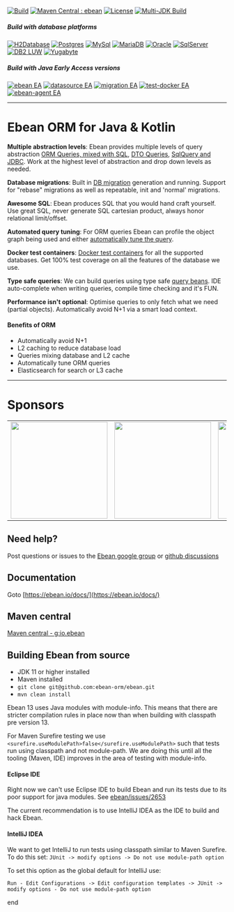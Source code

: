 
[![Build](https://github.com/ebean-orm/ebean/actions/workflows/build.yml/badge.svg)](https://github.com/ebean-orm/ebean/actions/workflows/build.yml)
[![Maven Central : ebean](https://maven-badges.herokuapp.com/maven-central/io.ebean/ebean/badge.svg)](https://maven-badges.herokuapp.com/maven-central/io.ebean/ebean)
[![License](https://img.shields.io/badge/License-Apache%202.0-blue.svg)](https://github.com/ebean-orm/ebean/blob/master/LICENSE)
[![Multi-JDK Build](https://github.com/ebean-orm/ebean/actions/workflows/multi-jdk-build.yml/badge.svg)](https://github.com/ebean-orm/ebean/actions/workflows/multi-jdk-build.yml)

##### Build with database platforms
[![H2Database](https://github.com/ebean-orm/ebean/actions/workflows/h2database.yml/badge.svg)](https://github.com/ebean-orm/ebean/actions/workflows/h2database.yml)
[![Postgres](https://github.com/ebean-orm/ebean/actions/workflows/postgres.yml/badge.svg)](https://github.com/ebean-orm/ebean/actions/workflows/postgres.yml)
[![MySql](https://github.com/ebean-orm/ebean/actions/workflows/mysql.yml/badge.svg)](https://github.com/ebean-orm/ebean/actions/workflows/mysql.yml)
[![MariaDB](https://github.com/ebean-orm/ebean/actions/workflows/mariadb.yml/badge.svg)](https://github.com/ebean-orm/ebean/actions/workflows/mariadb.yml)
[![Oracle](https://github.com/ebean-orm/ebean/actions/workflows/oracle.yml/badge.svg)](https://github.com/ebean-orm/ebean/actions/workflows/oracle.yml)
[![SqlServer](https://github.com/ebean-orm/ebean/actions/workflows/sqlserver.yml/badge.svg)](https://github.com/ebean-orm/ebean/actions/workflows/sqlserver.yml)
[![DB2 LUW](https://github.com/ebean-orm/ebean/actions/workflows/db2luw.yml/badge.svg)](https://github.com/ebean-orm/ebean/actions/workflows/db2luw.yml)
[![Yugabyte](https://github.com/ebean-orm/ebean/actions/workflows/yugabyte.yml/badge.svg)](https://github.com/ebean-orm/ebean/actions/workflows/yugabyte.yml)

##### Build with Java Early Access versions
[![ebean EA](https://github.com/ebean-orm/ebean/actions/workflows/jdk-ea.yml/badge.svg)](https://github.com/ebean-orm/ebean/actions/workflows/jdk-ea.yml)
[![datasource EA](https://github.com/ebean-orm/ebean-datasource/actions/workflows/jdk-ea.yml/badge.svg)](https://github.com/ebean-orm/ebean-datasource/actions/workflows/jdk-ea.yml)
[![migration EA](https://github.com/ebean-orm/ebean-migration/actions/workflows/jdk-ea.yml/badge.svg)](https://github.com/ebean-orm/ebean-migration/actions/workflows/jdk-ea.yml)
[![test-docker EA](https://github.com/ebean-orm/ebean-test-docker/actions/workflows/jdk-ea.yml/badge.svg)](https://github.com/ebean-orm/ebean-test-docker/actions/workflows/jdk-ea.yml)
[![ebean-agent EA](https://github.com/ebean-orm/ebean-agent/actions/workflows/jdk-ea.yml/badge.svg)](https://github.com/ebean-orm/ebean-agent/actions/workflows/jdk-ea.yml)

----------------------

# Ebean ORM for Java & Kotlin

**Multiple abstraction levels**: Ebean provides multiple levels of query abstraction [ORM Queries, mixed with SQL](https://ebean.io/docs/intro/queries/orm-query), [DTO Queries](https://ebean.io/docs/intro/queries/dto-query), [SqlQuery and JDBC](https://ebean.io/docs/intro/queries/sql-query).
Work at the highest level of abstraction and drop down levels as needed.

**Database migrations**: Built in [DB migration](https://ebean.io/docs/db-migrations/) generation and running. Support for "rebase" migrations as well as repeatable, init and 'normal' migrations.

**Awesome SQL**: Ebean produces SQL that you would hand craft yourself. Use great SQL, never generate SQL cartesian product, always honor relational limit/offset.

**Automated query tuning**: For ORM queries Ebean can profile the object graph being used and either [automatically tune the query](https://ebean.io/docs/query/background/autotune).

**Docker test containers**: [Docker test containers](https://ebean.io/docs/testing/) for all the supported databases. Get 100% test coverage on all the features of the database we use.

**Type safe queries**: We can build queries using type safe [query beans](https://ebean.io/docs/query/query-beans). IDE auto-complete when writing queries, compile time checking and it's FUN.

**Performance isn't optional**: Optimise queries to only fetch what we need (partial objects). Automatically avoid N+1 via a smart load context.

#### Benefits of ORM

* Automatically avoid N+1
* L2 caching to reduce database load
* Queries mixing database and L2 cache
* Automatically tune ORM queries
* Elasticsearch for search or L3 cache


----------------------
# Sponsors
<table>
  <tbody>
    <tr>
      <td align="center" valign="middle">
        <a href="https://www.foconis.de/" target="_blank">
          <img width="222px" src="https://group.foconis.com/download/ci/logo/png-72dpi/logo-quer/foconis-analytics-quer.png">
        </a>
      </td>
      <td align="center" valign="middle">
        <a href="https://www.premium-minds.com" target="_blank">
          <img width="222px" src="https://ebean.io/images/logo-med-principal.png">
        </a>
      </td>
      <td align="center" valign="middle">
        <a href="https://timerbee.de" target="_blank">
          <img width="222px" src="https://ebean.io/images/logo-timerbee.png">
        </a>
      </td>
    </tr>
  </tbody>
</table>

## Need help?
Post questions or issues to the [Ebean google group](https://groups.google.com/forum/#!forum/ebean)
or [github discussions](https://github.com/ebean-orm/ebean/discussions)

## Documentation
Goto [https://ebean.io/docs/](https://ebean.io/docs/)

## Maven central
[Maven central - g:io.ebean](http://search.maven.org/#search%7Cgav%7C1%7Cg%3A%22io.ebean%22%20)

## Building Ebean from source

- JDK 11 or higher installed
- Maven installed
- `git clone git@github.com:ebean-orm/ebean.git`
- `mvn clean install`

Ebean 13 uses Java modules with module-info. This means that there are stricter compilation
rules in place now than when building with classpath pre version 13.

For Maven Surefire testing we use `<surefire.useModulePath>false</surefire.useModulePath>` such
that tests run using classpath and not module-path. We are doing this until all the tooling
(Maven, IDE) improves in the area of testing with module-info.

#### Eclipse IDE

Right now we can't use Eclipse IDE to build Ebean and run its tests due to its poor support
for java modules. See [ebean/issues/2653](https://github.com/ebean-orm/ebean/issues/2653)

The current recommendation is to use IntelliJ IDEA as the IDE to build and hack Ebean.


#### IntelliJ IDEA

We want to get IntelliJ to run tests using classpath similar to Maven Surefire. To do this set:
`JUnit -> modify options -> Do not use module-path option`

To set this option as the global default for IntelliJ use:

`Run - Edit Configurations -> Edit configuration templates -> JUnit -> modify options - Do not use module-path option`


end
